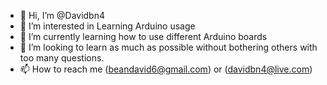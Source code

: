- 👋 Hi, I’m @Davidbn4
- 👀 I’m interested in Learning Arduino usage
- 🌱 I’m currently learning how to use different Arduino boards
- 💞️ I’m looking to learn as much as possible without bothering others with too many questions.
- 📫 How to reach me (beandavid6@gmail.com)  or (davidbn4@live.com)

<!---
Davidbn4/Davidbn4 is a ✨ special ✨ repository because its `README.md` (this file) appears on your GitHub profile.
You can click the Preview link to take a look at your changes.
--->

